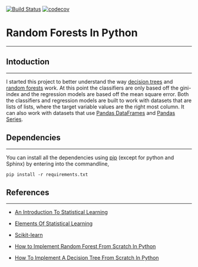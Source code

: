 [![Build Status](https://travis-ci.com/mdh266/RandomForests.svg?branch=master)](https://travis-ci.com/mdh266/RandomForests)
[![codecov](https://codecov.io/gh/mdh266/RandomForests/branch/master/graph/badge.svg)](https://codecov.io/gh/mdh266/RandomForests)


# Random Forests In Python
--------------


## Intoduction
-------------
I started this project to better understand the way <a href="https://en.wikipedia.org/wiki/Decision_tree">decision trees</a> and <a href="https://en.wikipedia.org/wiki/Random_forest">random forests</a> work.  At this point the classifiers are only based off the gini-index and the regression models are based off the mean square error.  Both the classifiers and regression models are built to work with datasets that are lists of lists, where the target variable values are the right most column.  It can also work with datasets that use <a href="http://pandas.pydata.org/pandas-docs/stable/generated/pandas.DataFrame.html">Pandas DataFrames</a> and <a href="http://pandas.pydata.org/pandas-docs/stable/generated/pandas.Series.html">Pandas Series</a>.

## Dependencies
--------------
You can install all the dependencies using <a href="https://pip.pypa.io/en/stable/">pip</a> (except for python and Sphinx) by entering into the commandline,

	pip install -r requirements.txt

## References
---------------
- <a href="http://www-bcf.usc.edu/~gareth/ISL/">An Introduction To Statistical Learning</a>

- <a href="http://statweb.stanford.edu/~tibs/ElemStatLearn/">Elements Of Statistical Learning</a>

- <a href="http://scikit-learn.org/stable/auto_examples/index.html#ensemble-methods">Scikit-learn</a>

- <a href="http://machinelearningmastery.com/implement-random-forest-scratch-python/"> How to Implement Random Forest From Scratch In Python</a>

- <a href="http://machinelearningmastery.com/implement-decision-tree-algorithm-scratch-python/">How To Implement A Decision Tree From Scratch In Python</a>
